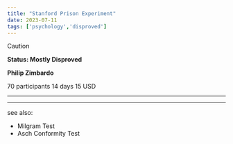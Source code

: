 ```yaml
---
title: "Stanford Prison Experiment"
date: 2023-07-11
tags: ['psychology','disproved']
---
```


>[!Caution] 
>**Status: Mostly Disproved**

**Philip Zimbardo** 

70 participants 
14 days 
15 USD

---

---
see also: 
- Milgram Test
- Asch Conformity Test 